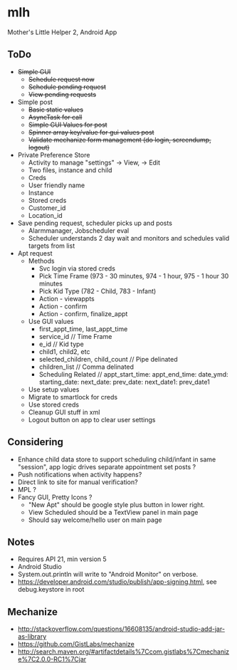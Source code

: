 # mlh
Mother's Little Helper 2, Android App

## ToDo
* ~~Simple GUI~~
  * ~~Schedule request now~~
  * ~~Schedule pending request~~
  * ~~View pending requests~~
* Simple post
  * ~~Basic static values~~
  * ~~AsyncTask for call~~
  * ~~Simple GUI Values for post~~
  * ~~Spinner array key/value for gui values post~~
  * ~~Validate mechanize form management (do login, screendump, logout)~~
* Private Preference Store
  * Activity to manage "settings" -> View, -> Edit
  * Two files, instance and child
  * Creds
  * User friendly name
  * Instance
  * Stored creds
  * Customer_id
  * Location_id
* Save pending request, scheduler picks up and posts
  * Alarmmanager, Jobscheduler eval
  * Scheduler understands 2 day wait and monitors and schedules valid targets from list
* Apt request
  * Methods
    * Svc login via stored creds
    * Pick Time Frame (973 - 30 minutes, 974 - 1  hour, 975 - 1 hour 30 minutes
    * Pick Kid Type (782 - Child, 783 - Infant)
    * Action - viewappts
    * Action - confirm
    * Action - confirm, finalize_appt
  * Use GUI values
    * first_appt_time, last_appt_time
    * service_id  // Time Frame
    * e_id // Kid type
    * child1, child2, etc
    * selected_children, child_count // Pipe delinated
    * children_list // Comma delinated
    * Scheduling Related // appt_start_time:
      appt_end_time:
      date_ymd:
      starting_date:
      next_date:
      prev_date:
      next_date1:
      prev_date1
  * Use setup values
  * Migrate to smartlock for creds
  * Use stored creds
  * Cleanup GUI stuff in xml
  * Logout button on app to clear user settings

## Considering
* Enhance child data store to support scheduling child/infant in same "session", app logic drives separate appointment set posts ?
* Push notifications when activity happens?
* Direct link to site for manual verification?
* MPL ?
* Fancy GUI, Pretty Icons ?
  * "New Apt" should be google style plus button in lower right.
  * View Scheduled should be a TextView panel in main page
  * Should say welcome/hello user on main page

## Notes
* Requires API 21, min version 5
* Android Studio
* System.out.println will write to "Android Monitor" on verbose.
* https://developer.android.com/studio/publish/app-signing.html, see debug.keystore in root

## Mechanize
* http://stackoverflow.com/questions/16608135/android-studio-add-jar-as-library
* https://github.com/GistLabs/mechanize
* http://search.maven.org/#artifactdetails%7Ccom.gistlabs%7Cmechanize%7C2.0.0-RC1%7Cjar


